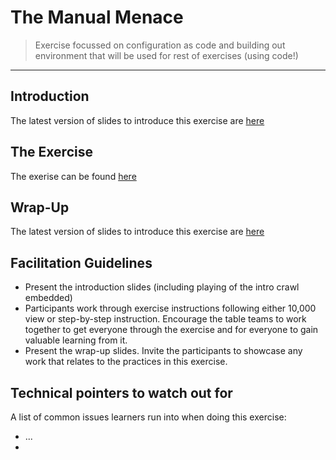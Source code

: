# The Manual Menace

> Exercise focussed on configuration as code and building out environment that will be used for rest of exercises (using code!)

_____


## Introduction

The latest version of slides to introduce this exercise are [here](https://docs.google.com/presentation/d/1LsfAkH8GfIhulEoy_yd-usWBfDHnZEyQdNvYeTmAg4A/edit?usp=sharing)


## The Exercise

The exerise can be found [here](https://rht-labs.github.io/enablement-docs/#/1-the-manual-menace/README)


## Wrap-Up

The latest version of slides to introduce this exercise are [here](https://docs.google.com/presentation/d/1cfyJ6SHddZNbM61oz67r870rLYVKY335zGclXN2uLMY/edit?usp=sharing)


## Facilitation Guidelines

* Present the introduction slides (including playing of the intro crawl embedded)
* Participants work through exercise instructions following either 10,000 view or step-by-step instruction. Encourage the table teams to work together to get everyone through the exercise and for everyone to gain valuable learning from it.
* Present the wrap-up slides. Invite the participants to showcase any work that relates to the practices in this exercise.


## Technical pointers to watch out for

A list of common issues learners run into when doing this exercise:
* ...
* 